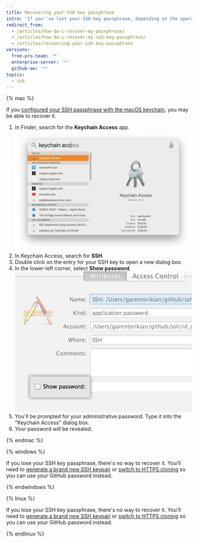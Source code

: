 ```yaml
---
title: Recovering your SSH key passphrase
intro: 'If you''ve lost your SSH key passphrase, depending on the operating system you use, you may either recover it or you may need to generate a new SSH key passphrase.'
redirect_from:
  - /articles/how-do-i-recover-my-passphrase/
  - /articles/how-do-i-recover-my-ssh-key-passphrase/
  - /articles/recovering-your-ssh-key-passphrase
versions:
  free-pro-team: '*'
  enterprise-server: '*'
  github-ae: '*'
topics:
  - ssh
---
```


{% mac %}

If you [configured your SSH passphrase with the macOS keychain](/articles/working-with-ssh-key-passphrases#saving-your-passphrase-in-the-keychain), you may be able to recover it.

1. In Finder, search for the **Keychain Access** app.
   ![Spotlight Search bar](/assets/images/help/setup/keychain-access.png)
2. In Keychain Access, search for **SSH**.
3. Double click on the entry for your SSH key to open a new dialog box.
4. In the lower-left corner, select **Show password**.
   ![Keychain access dialog](/assets/images/help/setup/keychain_show_password_dialog.png)
5. You'll be prompted for your administrative password. Type it into the "Keychain Access" dialog box.
6. Your password will be revealed.

{% endmac %}

{% windows %}

If you lose your SSH key passphrase, there's no way to recover it. You'll need to [generate a brand new SSH keypair](/articles/generating-a-new-ssh-key-and-adding-it-to-the-ssh-agent) or [switch to HTTPS cloning](/github/getting-started-with-github/managing-remote-repositories) so you can use your GitHub password instead.

{% endwindows %}

{% linux %}

If you lose your SSH key passphrase, there's no way to recover it. You'll need to [generate a brand new SSH keypair](/articles/generating-a-new-ssh-key-and-adding-it-to-the-ssh-agent) or [switch to HTTPS cloning](/github/getting-started-with-github/about-remote-repositories/#cloning-with-https-urls) so you can use your GitHub password instead.

{% endlinux %}
